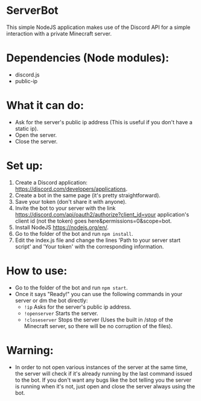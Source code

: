 # ServerBot

  This simple NodeJS application makes use of the Discord API for a simple interaction with a private Minecraft server.

# Dependencies (Node modules):

- discord.js
- public-ip

# What it can do:

- Ask for the server's public ip address (This is useful if you don't have a static ip).
- Open the server.
- Close the server.

# Set up:

1. Create a Discord application: https://discord.com/developers/applications.
2. Create a bot in the same page (it's pretty straightforward).
3. Save your token (don't share it with anyone).
4. Invite the bot to your server with the link https://discord.com/api/oauth2/authorize?client_id=your application's client id (not the token) goes here&permissions=0&scope=bot.
5. Install NodeJS https://nodejs.org/en/.
6. Go to the folder of the bot and run `npm install`.
7. Edit the index.js file and change the lines 'Path to your server start script' and 'Your token' with the corresponding information.

# How to use: 

- Go to the folder of the bot and run `npm start`.
- Once it says "Ready!" you can use the following commands in your server or dm the bot directly:
  - `!ip` Asks for the server's public ip address.
  - `!openserver` Starts the server.
  - `!closeserver` Stops the server (Uses the built in /stop of the Minecraft server, so there will be no corruption of the files).
 
 # Warning:
 
 - In order to not open various instances of the server at the same time, the server will check if it's already running by the last command issued to the bot. If you don't want any bugs like the bot telling you the server is running when it's not, just open and close the server always using the bot.
